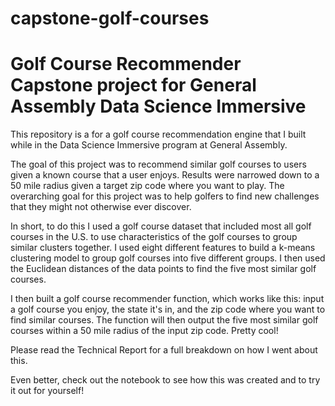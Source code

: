 # capstone-golf-courses

# Golf Course Recommender Capstone project for General Assembly Data Science Immersive

This repository is a for a golf course recommendation engine that I built while in the Data Science Immersive program at General Assembly.

The goal of this project was to recommend similar golf courses to users given a known course that a user enjoys. Results were narrowed down to a 50 mile radius given a target zip code where you want to play. The overarching goal for this project was to help golfers to find new challenges that they might not otherwise ever discover.

In short, to do this I used a golf course dataset that included most all golf courses in the U.S. to use characteristics of the golf courses to group similar clusters together. I used eight different features to build a k-means clustering model to group golf courses into five different groups. I then used the Euclidean distances of the data points to find the five most similar golf courses.

I then built a golf course recommender function, which works like this: input a golf course you enjoy, the state it's in, and the zip code where you want to find similar courses. The function will then output the five most similar golf courses within a 50 mile radius of the input zip code. Pretty cool!

Please read the Technical Report for a full breakdown on how I went about this. 

Even better, check out the notebook to see how this was created and to try it out for yourself!
